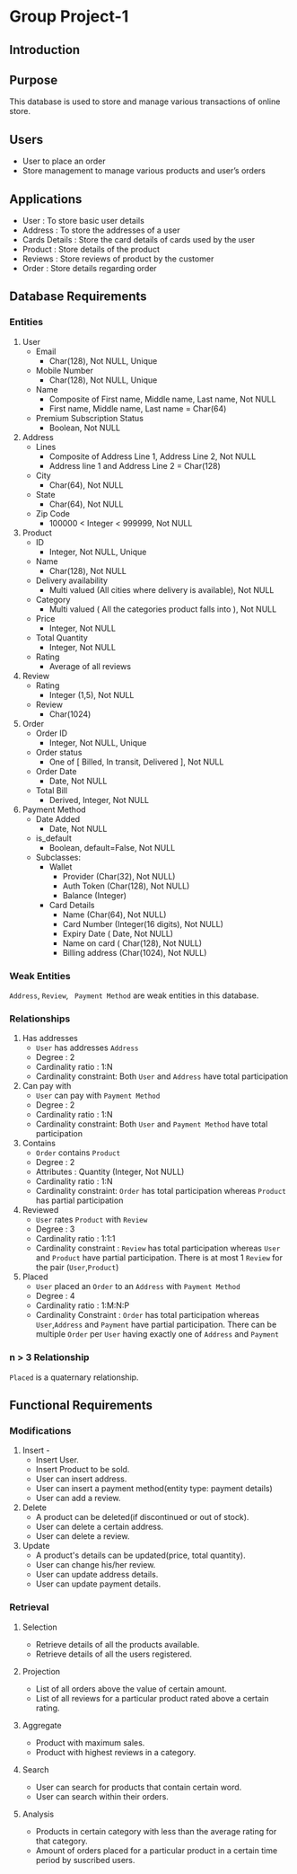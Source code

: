 # Group Project-1

## Introduction



## Purpose

This database is used to store and manage various transactions of online store. 

## Users

- User to place an order 
- Store management to manage various products and user’s orders

## Applications

- User : To store basic user details
- Address : To store the addresses of a user
- Cards Details : Store the card details of cards used by the user
- Product : Store details of the product 
- Reviews : Store reviews of product by the customer
- Order : Store details regarding order 

## Database Requirements

### Entities

1. User
   - Email
     - Char(128), Not NULL, Unique
   - Mobile Number
     - Char(128), Not NULL, Unique
   - Name
     - Composite of First name, Middle name, Last name, Not NULL
     - First name, Middle name, Last name = Char(64)
   - Premium Subscription Status
     - Boolean, Not NULL
2. Address
   - Lines
     - Composite of Address Line 1, Address Line 2, Not NULL
     - Address line 1 and Address Line 2 = Char(128)
   - City
     - Char(64), Not NULL
   - State
     - Char(64), Not NULL
   - Zip Code
     - 100000 < Integer < 999999, Not NULL
3. Product
   - ID
     - Integer, Not NULL, Unique
   - Name 
     - Char(128), Not NULL
   - Delivery availability
     - Multi valued (All cities where delivery is available), Not NULL
   - Category
     - Multi valued ( All the categories product falls into ), Not NULL
   - Price
     - Integer, Not NULL
   - Total Quantity
     - Integer, Not NULL
   - Rating
     - Average of all reviews
4. Review
   - Rating
     - Integer (1,5), Not NULL
   - Review
     - Char(1024)
5. Order
   - Order ID
     - Integer, Not NULL, Unique
   - Order status
     - One of [ Billed, In transit, Delivered ], Not NULL
   - Order Date
     - Date, Not NULL
   - Total Bill
     - Derived, Integer, Not NULL
6. Payment Method
   - Date Added
     - Date, Not NULL
   - is_default
     - Boolean, default=False, Not NULL
   - Subclasses:
     - Wallet
       - Provider (Char(32), Not NULL)
       - Auth Token (Char(128), Not NULL)
       - Balance (Integer)
     - Card Details
       - Name (Char(64), Not NULL)
       - Card Number (Integer(16 digits), Not NULL)
       - Expiry Date ( Date, Not NULL)
       - Name on card ( Char(128), Not NULL)
       - Billing address (Char(1024), Not NULL)

### Weak Entities 

`Address`, `Review`, ` Payment Method` are weak entities in this database.

### Relationships

1. Has addresses
   - `User` has addresses `Address`
   - Degree : 2
   - Cardinality ratio : 1:N
   - Cardinality constraint: Both `User` and `Address` have total participation
2. Can pay with
   - `User` can pay with `Payment Method`
   - Degree : 2
   - Cardinality ratio : 1:N
   - Cardinality constraint: Both `User` and `Payment Method` have total participation
3. Contains
   - `Order` contains `Product`
   - Degree : 2
   - Attributes : Quantity (Integer, Not NULL)
   - Cardinality ratio : 1:N
   - Cardinality constraint: `Order` has total participation whereas `Product` has partial participation
4. Reviewed
   - `User` rates `Product` with `Review`
   - Degree : 3
   - Cardinality ratio : 1:1:1
   - Cardinality constraint : `Review` has total participation whereas `User` and `Product` have partial participation. There is at most 1 `Review` for the pair (`User`,`Product`)
5. Placed
   - `User` placed an `Order` to an `Address` with `Payment Method`
   - Degree : 4
   - Cardinality ratio : 1:M:N:P
   - Cardinality Constraint : `Order` has total participation whereas `User`,`Address` and `Payment` have partial participation. There can be multiple `Order` per `User` having exactly one of `Address` and `Payment`

### n > 3 Relationship

`Placed` is a quaternary relationship. 

## Functional Requirements

### Modifications
1. Insert - 
    - Insert User.
    - Insert Product to be sold.
    - User can insert address.
    - User can insert a payment method(entity type: payment details)
    - User can add a review.
2. Delete
    - A product can be deleted(if discontinued or out of stock).
    - User can delete a certain address.
    - User can delete a review.
3. Update
    - A product's details can be updated(price, total quantity).
    - User can change his/her review.
    - User can update address details.
    - User can update payment details.
### Retrieval
1. Selection
    - Retrieve details of all the products available.
    - Retrieve details of all the users registered.
2. Projection
    - List of all orders above the value of certain amount.
    - List of all reviews for a particular product rated above a certain rating.
3. Aggregate
    - Product with maximum sales.
    - Product with highest reviews in a category.
4. Search
    - User can search for products that contain certain word. 
    - User can search within their orders.

5. Analysis
    - Products in certain category with less than the average rating for that category.
    - Amount of orders placed for a particular product in a certain time period by suscribed users.
